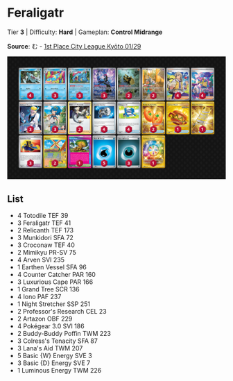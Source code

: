 # Feraligatr

Tier **3** | Difficulty: **Hard** | Gameplan: **Control Midrange**

**Source**: む - [1st Place City League Kyōto 01/29](https://limitlesstcg.com/decks/list/jp/28082)

![decklist](../../!Images/Standard/15BRS-PRE/Feraligatr.png)

## List
* 4 Totodile TEF 39
* 3 Feraligatr TEF 41
* 2 Relicanth TEF 173
* 3 Munkidori SFA 72
* 3 Croconaw TEF 40
* 2 Mimikyu PR-SV 75
* 4 Arven SVI 235
* 1 Earthen Vessel SFA 96
* 4 Counter Catcher PAR 160
* 3 Luxurious Cape PAR 166
* 1 Grand Tree SCR 136
* 4 Iono PAF 237
* 1 Night Stretcher SSP 251
* 2 Professor's Research CEL 23
* 2 Artazon OBF 229
* 4 Pokégear 3.0 SVI 186
* 2 Buddy-Buddy Poffin TWM 223
* 3 Colress's Tenacity SFA 87
* 3 Lana's Aid TWM 207
* 5 Basic {W} Energy SVE 3
* 3 Basic {D} Energy SVE 7
* 1 Luminous Energy TWM 226